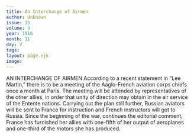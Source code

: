 ```yaml
---
title: An Interchange of Airmen
author: Unknown
issue: 15
volume: 3
year: 1916
month: 11
day: V
tags:
layout: page.njk
image:
---
```

AN INTERCHANGE OF AIRMEN      According to a recent statement in “Lee Martin,” there is to be a meeting of the Aaglo-French aviation corps chiefs once a month at Paris. The meeting will be attended by representatives of the other allies, in order that unity of direction may obtain in the air service of the Entente nations. Carrying out the plan still further, Russian aviators will be sent to France for instruction and French instructors will got to Russia. Since the beginning of the war, continues the editorial comment, France has furnished her allies with one-fifth of her output of aeroplanes and one-third of the motors she has produced. 




